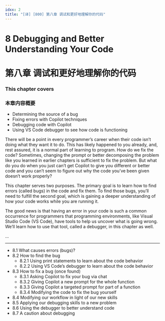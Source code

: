 ```yaml
---
idxx: 2
title: "[译] [800] 第八章 调试和更好地理解你的代码"
---
```


# 8 Debugging and Better Understanding Your Code
# 第八章 调试和更好地理解你的代码

### This chapter covers
### 本章内容概要

* Determining the source of a bug
* Fixing errors with Copilot techniques
* Debugging code with Copilot
* Using VS Code debugger to see how code is functioning

There will be a point in every programmer’s career when their code isn’t doing what they want it to do. This has likely happened to you already, and, rest assured, it is a normal part of learning to program. How do we fix the code? Sometimes, changing the prompt or better decomposing the problem like you learned in earlier chapters is sufficient to fix the problem. But what do you do when you just can’t get Copilot to give you different or better code and you can’t seem to figure out why the code you’ve been given doesn’t work properly?

This chapter serves two purposes. The primary goal is to learn how to find errors (called bugs) in the code and fix them. To find those bugs, you’ll need to fulfill the second goal, which is gaining a deeper understanding of how your code works while you are running it.

The good news is that having an error in your code is such a common occurrence for programmers that programming environments, like Visual Studio Code (VS Code), have tools to help us uncover what is going wrong. We’ll learn how to use that tool, called a debugger, in this chapter as well.

...

***

* 8.1 What causes errors (bugs)?
* 8.2 How to find the bug
	* 8.2.1 Using print statements to learn about the code behavior
	* 8.2.2 Using VS Code’s debugger to learn about the code behavior
* 8.3 How to fix a bug (once found)
	* 8.3.1 Asking Copilot to fix your bug via chat
	* 8.3.2 Giving Copilot a new prompt for the whole function
	* 8.3.3 Giving Copilot a targeted prompt for part of a function
	* 8.3.4 Modifying the code to fix the bug yourself
* 8.4 Modifying our workflow in light of our new skills
* 8.5 Applying our debugging skills to a new problem
* 8.6 Using the debugger to better understand code
* 8.7 A caution about debugging

